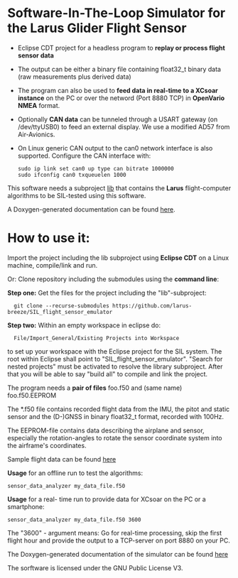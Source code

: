 Software-In-The-Loop Simulator for the Larus Glider Flight Sensor
=================================================================

* Eclipse CDT project for a headless program to **replay or process flight sensor data**

* The output can be either a binary file containing float32_t binary data (raw measurements plus derived data)

* The program can also be used to **feed data in real-time to a XCsoar instance** on the PC or over the netword (Port 8880 TCP) in **OpenVario NMEA** format.
* Optionally **CAN data** can be tunneled through a USART gateway (on /dev/ttyUSB0) to feed an external display. We use a modified AD57 from Air-Avionics.
* On Linux generic CAN output to the can0 network interface is also supported. Configure the CAN interface with:  

      sudo ip link set can0 up type can bitrate 1000000
      sudo ifconfig can0 txqueuelen 1000
 
This software needs a subproject [lib](https://github.com/larus-breeze/sw_sensor_algorithms) that contains the **Larus** flight-computer algorithms to be SIL-tested using this software.

A Doxygen-generated documentation can be found [here](https://schaefer.eit.h-da.de/Larus_SIL/).

# How to use it: 
Import the project including the lib subproject using **Eclipse CDT** on a Linux machine, compile/link and run.

Or: Clone repository including the submodules using the **command line**: 

**Step one:** Get the files for the project including the "lib"-subproject:

      git clone --recurse-submodules https://github.com/larus-breeze/SIL_flight_sensor_emulator
    
**Step two:** Within an empty workspace in eclipse do:
 
      File/Import_General/Existing Projects into Workspace

to set up your workspace with the Eclipse project for the SIL system.
The root within Eclipse shall point to "SIL_flight_sensor_emulator".
"Search for nested projects" must be activated to resolve the library subproject.
After that you will be able to say "build all" to compile and link the project.

    
The program needs a **pair of files**  foo.f50 and (same name)  foo.f50.EEPROM

The *.f50 file contains recorded flight data from the IMU, the pitot and static sensor and the (D-)GNSS
in binary float32_t format, recorded with 100Hz.

The EEPROM-file contains data describing the airplane and sensor, especially the rotation-angles
to rotate the sensor coordinate system into the airframe's coordinates.

Sample flight data can be found [here](https://schaefer.eit.h-da.de/Larus_SIL_testdata/)

**Usage** for an offline run to test the algorithms: 

    sensor_data_analyzer my_data_file.f50

**Usage** for a real- time run to provide data for XCsoar on the PC or a smartphone: 

    sensor_data_analyzer my_data_file.f50 3600
    
The "3600" - argument means: Go for real-time processing, skip the first flight hour and provide the output to a TCP-server on port 8880 on your PC.
  
The Doxygen-generated documentation of the simulator can be found [here](https://schaefer.eit.h-da.de/Larus_SIL/)

The sorftware is licensed under the GNU Public License V3.
